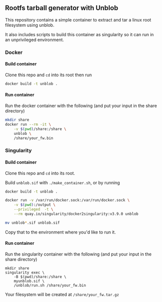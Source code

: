 Rootfs tarball generator with Unblob 
---

This repository contains a simple container to extract
and tar a linux root filesystem using unblob.

It also includes scripts to build this container as singularity so
it can run in an unprivileged environment.

### Docker
#### Build container
Clone this repo and `cd` into its root then run

```sh
docker build -t unblob .
```

#### Run container
Run the docker container with the following (and put your input in the share directory)
```sh
mkdir share
docker run --rm -it \
	-v $(pwd)/share:/share \
	unblob \
	/share/your_fw.bin
```



### Singularity
#### Build container
Clone this repo and `cd` into its root.

Build `unblob.sif` with `./make_container.sh`, or by running

```sh
docker build -t unblob .

docker run -v /var/run/docker.sock:/var/run/docker.sock \
    -v $(pwd):/output \
    --privileged  -t \
    --rm quay.io/singularity/docker2singularity:v3.9.0 unblob

mv unblob*.sif unblob.sif
```

Copy that to the environment where you'd like to run it.

#### Run container
Run the singularity container with the following (and put your input in the share directory)
```
mkdir share
singularity exec \
	-B $(pwd)/share:/share \
	myunblob.sif \
	/unblob/run.sh /share/your_fw.bin
```

Your filesystem will be created at `/share/your_fw.tar.gz`
